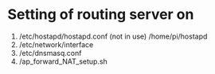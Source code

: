# Setting of routing server on 



1. /etc/hostapd/hostapd.conf (not in use)
	/home/pi/hostapd
2. /etc/network/interface
3. /etc/dnsmasq.conf
4. /ap_forward_NAT_setup.sh
